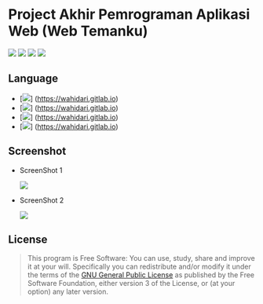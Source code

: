 # Project Akhir Pemrograman Aplikasi Web (Web Temanku)

[![](https://gitlab.com/gitlab-org/gitlab-ee/badges/master/build.svg)](https://wahidari.gitlab.io)
[![](https://semaphoreci.com/api/v1/projects/2f1a5809-418b-4cc2-a1f4-819607579fe7/400484/shields_badge.svg)](https://wahidari.gitlab.io)
[![](https://img.shields.io/badge/docs-latest-brightgreen.svg?style=flat&maxAge=86400)](https://wahidari.gitlab.io)
[![](https://img.shields.io/badge/Find%20Me-%40wahidari-009688.svg?style=social)](https://wahidari.gitlab.io)

## Language

- [![](https://img.shields.io/badge/html-5-FF5722.svg)] (https://wahidari.gitlab.io) 
- [![](https://img.shields.io/badge/css-3-03A9F4.svg)] (https://wahidari.gitlab.io) 
- [![](https://img.shields.io/badge/php-7.1.8-673AB7.svg)] (https://wahidari.gitlab.io) 
- [![](https://img.shields.io/badge/mysql-5.0.12-yellow.svg)] (https://wahidari.gitlab.io) 

## Screenshot

- ScreenShot 1

    ![](./ss/a.png)

- ScreenShot 2

    ![](./ss/b.png)
    
## License
> This program is Free Software: 
You can use, study, share and improve it at your will. 
Specifically you can redistribute and/or modify it under the terms of the [GNU General Public License](https://www.gnu.org/licenses/gpl.html) 
as published by the Free Software Foundation, either version 3 of the License, or (at your option) any later version.